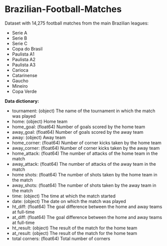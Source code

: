 # Brazilian-Football-Matches
Dataset with 14,275 football matches from the main Brazilian leagues:

- Serie A
- Serie B
- Serie C
- Copa do Brasil
- Paulista A1
- Paulista A2
- Paulista A3
- Carioca
- Catarinense
- Gaucho
- Mineiro
- Copa Verde

**Data dictionary:**
- tournament: (object) The name of the tournament in which the match was played
- home: (object) Home team
- home_goal: (float64) Number of goals scored by the home team
- away_goal: (float64) Number of goals scored by the away team
- away: (object) Away team
- home_corner: (float64) Number of corner kicks taken by the home team
- away_corner: (float64) Number of corner kicks taken by the away team
- home_attack: (float64) The number of attacks of the home team in the match
- away_attack: (float64) The number of attacks of the away team in the match
- home shots: (float64) The number of shots taken by the home team in the match
- away_shots: (float64) The number of shots taken by the away team in the match
- time: (object) The time at which the match started
- date: (object) The date on which the match was played
- ht_diff: (float64) The goal difference between the home and away teams at full-time
- at_diff: (float64) The goal difference between the home and away teams at full-time
- ht_result: (object) The result of the match for the home team
- at_result: (object) The result of the match for the home team
- total corners: (float64) Total number of corners
